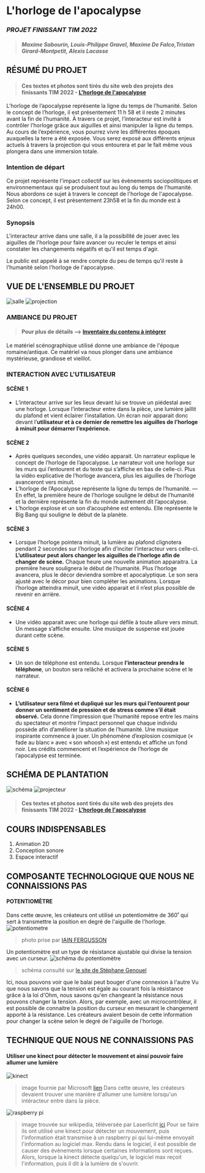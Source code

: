

# L'horloge de l'apocalypse
### *PROJET FINISSANT TIM 2022*
>#### *Maxime Sabourin, Louis-Philippe Gravel, Maxime De Falco,Tristan Girard-Montpetit, Alexis Lacasse* 


## RÉSUMÉ DU PROJET 
>#### Ces textes et photos sont tirés du site web des projets des finissants TIM 2022 - [L'horloge de l'apocalypse](https://tim-montmorency.com/2022/projets/L-horloge-de-l-apocalypse/docs/web/index.html)
L’horloge de l’apocalypse représente la ligne du temps de l’humanité. Selon le concept de l’horloge, il est présentement 11 h 58 et il reste 2 minutes avant la fin de l’humanité. À travers ce projet, l’interacteur est invité à contrôler l’horloge grâce aux aiguilles et ainsi manipuler la ligne du temps. Au cours de l’expérience, vous pourrez vivre les différentes époques auxquelles la terre a été exposée. Vous serez exposé aux différents enjeux actuels à travers la projection qui vous entourera et par le fait même vous plongera dans une immersion totale.

### Intention de départ
Ce projet représente l'impact collectif sur les évènements sociopolitiques et environnementaux qui se produisent tout au long du temps de l'humanité. Nous abordons ce sujet à travers le concept de l'horloge de l'apocalypse. Selon ce concept, il est présentement 23h58 et la fin du monde est à 24h00.

### Synopsis
L'interacteur arrive dans une salle, il a la possibilité de jouer avec les aiguilles de l'horloge pour faire avancer ou reculer le temps et ainsi constater les changements négatifs et qu'il est temps d'agir.

Le public est appelé à se rendre compte du peu de temps qu'il reste à l'humanité selon l'horloge de l'apocalypse.


## VUE DE L'ENSEMBLE DU PROJET
![salle](/medias/horloge_salle.jpg)
![projection](/medias/horloge_projection.jpg)


### AMBIANCE DU PROJET
>#### Pour plus de détails --> [Inventaire du contenu à intégrer](https://cmontmorency365-my.sharepoint.com/:x:/g/personal/1945969_cmontmorency_qc_ca/ERKCSlUJhTFEp-WwGbcpxx0BK9-bCbdidCFUX_tMK-mZ6w?e=4yY9z0)
Le matériel scénographique utilisé donne une ambiance de l'époque romaine/antique. Ce matériel va nous plonger dans une ambiance mystérieuse, grandiose et vieillot. 

### INTERACTION AVEC L'UTILISATEUR
#### SCÈNE 1
- L’interacteur arrive sur les lieux devant lui se trouve un piédestal avec une horloge. Lorsque l’interacteur entre dans la pièce, une lumière jaillit du plafond et vient éclairer l’installation. Un écran noir apparait donc devant l’**utilisateur et à ce dernier de remettre les aiguilles de l’horloge à minuit pour démarrer l’expérience.**


#### SCÈNE 2
- Après quelques secondes, une vidéo apparait. Un narrateur explique le concept de l’horloge de l’apocalypse. Le narrateur voit une horloge sur les murs qui l’entourent et du texte qui s’affiche en bas de celle-ci. Plus la vidéo explicative de l’horloge avancera, plus les aiguilles de l’horloge avanceront vers minuit. 
- L’horloge de l’Apocalypse représente la ligne du temps de l’humanité. — En effet, la première heure de l’horloge souligne le début de l’humanité et la dernière représente la fin du monde autrement dit l’apocalypse. 
- L’horloge explose et un son d’acouphène est entendu. Elle représente le Big Bang qui souligne le début de la planète.


#### SCÈNE 3
- Lorsque l’horloge pointera minuit, la lumière au plafond clignotera pendant 2 secondes sur l’horloge afin d’inciter l’interacteur vers celle-ci. **L’utilisateur peut alors changer les aiguilles de l’horloge afin de changer de scène.** Chaque heure une nouvelle animation apparaitra. La première heure soulignera le début de l’humanité. Plus l’horloge avancera, plus le décor deviendra sombre et apocalyptique. Le son sera ajusté avec le décor pour bien compléter les animations. Lorsque l’horloge atteindra minuit, une vidéo apparait et il n’est plus possible de revenir en arrière.

#### SCÈNE 4
- Une vidéo apparait avec une horloge qui défile à toute allure vers minuit. Un message s’affiche ensuite. Une musique de suspense est jouée durant cette scène. 

#### SCÈNE 5
- Un son de téléphone est entendu. Lorsque **l’interacteur prendra le téléphone**, un bouton sera relâché et activera la prochaine scène et le narrateur.

#### SCÈNE 6
- **L’utilisateur sera filmé et dupliqué sur les murs qui l’entourent pour donner un sentiment de pression et de stress comme s’il était observé.** Cela donne l’impression que l’humanité repose entre les mains du spectateur et montre l’impact personnel que chaque individu possède afin d’améliorer la situation de l’humanité. Une musique inspirante commence à jouer. Un phénomène d’explosion cosmique (« fade au blanc » avec « son whoosh ») est entendu et affiche un fond noir. Les crédits commencent et l’expérience de l’horloge de l’apocalypse est terminée.


## SCHÉMA DE PLANTATION
![schéma](/medias/horloge_apocalypse_schema.png) 
![projecteur](/medias/horloge_projecteur.jpg)
>#### Ces textes et photos sont tirés du site web des projets des finissants TIM 2022 - [L'horloge de l'apocalypse](https://tim-montmorency.com/2022/projets/L-horloge-de-l-apocalypse/docs/web/index.html)

## COURS INDISPENSABLES
1. Animation 2D 
2. Conception sonore
3. Espace interactif

## COMPOSANTE TECHNOLOGIQUE QUE NOUS NE CONNAISSIONS PAS
#### POTENTIOMÈTRE
Dans cette œuvre, les créateurs ont utilisé un potentiomètre de 360˚ qui sert à transmettre la position en degré de l'aiguille de l'horloge.
![potentiometre](/medias/potentiometre.jpg)
> photo prise par [IAIN FERGUSSON](https://iainisbald.wordpress.com/)

Un potentiomètre est un type de résistance ajustable qui divise la tension avec un curseur.
![schéma du potentiomètre](/medias/potentiometre_schema.png)
> schéma consulté sur [le site de Stéphane Genouel](http://stephane.genouel.free.fr/FT/0%20Dossier%20technique/1%20Texte/Scenari%20capteurs/co/module_DT_13.html)

Ici, nous pouvons voir que le balai peut bouger d'une connexion à l'autre
Vu que nous savons que la tension est égale au courant fois la résistance grâce à la loi d'Ohm, nous savons qu'en changeant la résistance nous pouvons changer la tension.
Alors, par exemple, avec un microcontrôleur, il est possible de connaitre la position du curseur en mesurant le changement apporté à la résistance.
Les créateurs avaient besoin de cette information pour changer la scène selon le degré de l'aiguille de l'horloge.

## TECHNIQUE QUE NOUS NE CONNAISSIONS PAS
#### Utiliser une kinect pour détecter le mouvement et ainsi pouvoir faire allumer une lumière
![kinect](/medias/kinect.jpg)
>image fournie par Microsoft [lien](https://m.media-amazon.com/images/I/61eGIYEEEBL._SL1500_.jpg)
Dans cette œuvre, les créateurs devaient trouver une manière d'allumer une lumière lorsqu'un intéracteur entre dans la pièce.

![raspberry pi](/medias/raspberry_pi.jpg)
>image trouvée sur wikipedia, téléversée par Laserlicht [ici](https://commons.wikimedia.org/wiki/File:Raspberry_Pi_4_Model_B_-_Side.jpg)
Pour se faire ils ont utilisé une kinect pour détecter un mouvement, puis l'information était transmise à un raspberry pi qui lui-même envoyait l'information au logiciel max. Rendu dans le logiciel, il est possible de causer des évènements lorsque certaines informations sont reçues. Alors, lorsque la kinect détecte quelqu'un, le logiciel max reçoit l'information, puis il dit à la lumière de s'ouvrir.

